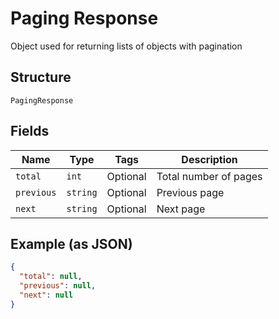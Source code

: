 
# Paging Response

Object used for returning lists of objects with pagination

## Structure

`PagingResponse`

## Fields

| Name | Type | Tags | Description |
|  --- | --- | --- | --- |
| `total` | `int` | Optional | Total number of pages |
| `previous` | `string` | Optional | Previous page |
| `next` | `string` | Optional | Next page |

## Example (as JSON)

```json
{
  "total": null,
  "previous": null,
  "next": null
}
```

